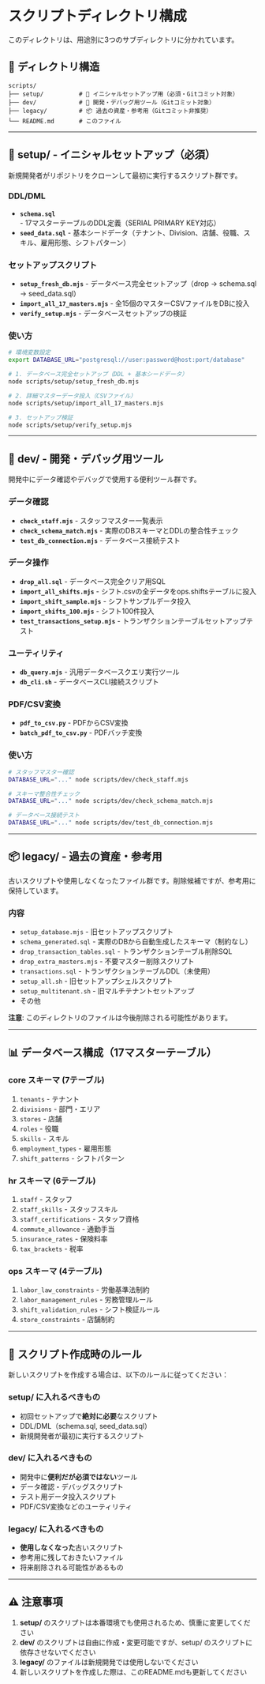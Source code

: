 # スクリプトディレクトリ構成

このディレクトリは、用途別に3つのサブディレクトリに分かれています。

## 📁 ディレクトリ構造

```
scripts/
├── setup/          # 🚀 イニシャルセットアップ用（必須・Gitコミット対象）
├── dev/            # 🔧 開発・デバッグ用ツール（Gitコミット対象）
├── legacy/         # 📦 過去の資産・参考用（Gitコミット非推奨）
└── README.md       # このファイル
```

---

## 🚀 setup/ - イニシャルセットアップ（必須）

新規開発者がリポジトリをクローンして最初に実行するスクリプト群です。

### DDL/DML
- **`schema.sql`** - 17マスターテーブルのDDL定義（SERIAL PRIMARY KEY対応）
- **`seed_data.sql`** - 基本シードデータ（テナント、Division、店舗、役職、スキル、雇用形態、シフトパターン）

### セットアップスクリプト
- **`setup_fresh_db.mjs`** - データベース完全セットアップ（drop → schema.sql → seed_data.sql）
- **`import_all_17_masters.mjs`** - 全15個のマスターCSVファイルをDBに投入
- **`verify_setup.mjs`** - データベースセットアップの検証

### 使い方

```bash
# 環境変数設定
export DATABASE_URL="postgresql://user:password@host:port/database"

# 1. データベース完全セットアップ（DDL + 基本シードデータ）
node scripts/setup/setup_fresh_db.mjs

# 2. 詳細マスターデータ投入（CSVファイル）
node scripts/setup/import_all_17_masters.mjs

# 3. セットアップ検証
node scripts/setup/verify_setup.mjs
```

---

## 🔧 dev/ - 開発・デバッグ用ツール

開発中にデータ確認やデバッグで使用する便利ツール群です。

### データ確認
- **`check_staff.mjs`** - スタッフマスター一覧表示
- **`check_schema_match.mjs`** - 実際のDBスキーマとDDLの整合性チェック
- **`test_db_connection.mjs`** - データベース接続テスト

### データ操作
- **`drop_all.sql`** - データベース完全クリア用SQL
- **`import_all_shifts.mjs`** - シフト.csvの全データをops.shiftsテーブルに投入
- **`import_shift_sample.mjs`** - シフトサンプルデータ投入
- **`import_shifts_100.mjs`** - シフト100件投入
- **`test_transactions_setup.mjs`** - トランザクションテーブルセットアップテスト

### ユーティリティ
- **`db_query.mjs`** - 汎用データベースクエリ実行ツール
- **`db_cli.sh`** - データベースCLI接続スクリプト

### PDF/CSV変換
- **`pdf_to_csv.py`** - PDFからCSV変換
- **`batch_pdf_to_csv.py`** - PDFバッチ変換

### 使い方

```bash
# スタッフマスター確認
DATABASE_URL="..." node scripts/dev/check_staff.mjs

# スキーマ整合性チェック
DATABASE_URL="..." node scripts/dev/check_schema_match.mjs

# データベース接続テスト
DATABASE_URL="..." node scripts/dev/test_db_connection.mjs
```

---

## 📦 legacy/ - 過去の資産・参考用

古いスクリプトや使用しなくなったファイル群です。削除候補ですが、参考用に保持しています。

### 内容
- `setup_database.mjs` - 旧セットアップスクリプト
- `schema_generated.sql` - 実際のDBから自動生成したスキーマ（制約なし）
- `drop_transaction_tables.sql` - トランザクションテーブル削除SQL
- `drop_extra_masters.mjs` - 不要マスター削除スクリプト
- `transactions.sql` - トランザクションテーブルDDL（未使用）
- `setup_all.sh` - 旧セットアップシェルスクリプト
- `setup_multitenant.sh` - 旧マルチテナントセットアップ
- その他

**注意**: このディレクトリのファイルは今後削除される可能性があります。

---

## 📊 データベース構成（17マスターテーブル）

### core スキーマ (7テーブル)
1. `tenants` - テナント
2. `divisions` - 部門・エリア
3. `stores` - 店舗
4. `roles` - 役職
5. `skills` - スキル
6. `employment_types` - 雇用形態
7. `shift_patterns` - シフトパターン

### hr スキーマ (6テーブル)
1. `staff` - スタッフ
2. `staff_skills` - スタッフスキル
3. `staff_certifications` - スタッフ資格
4. `commute_allowance` - 通勤手当
5. `insurance_rates` - 保険料率
6. `tax_brackets` - 税率

### ops スキーマ (4テーブル)
1. `labor_law_constraints` - 労働基準法制約
2. `labor_management_rules` - 労務管理ルール
3. `shift_validation_rules` - シフト検証ルール
4. `store_constraints` - 店舗制約

---

## 🎯 スクリプト作成時のルール

新しいスクリプトを作成する場合は、以下のルールに従ってください：

### setup/ に入れるべきもの
- 初回セットアップで**絶対に必要**なスクリプト
- DDL/DML（schema.sql, seed_data.sql）
- 新規開発者が最初に実行するスクリプト

### dev/ に入れるべきもの
- 開発中に**便利だが必須ではない**ツール
- データ確認・デバッグスクリプト
- テスト用データ投入スクリプト
- PDF/CSV変換などのユーティリティ

### legacy/ に入れるべきもの
- **使用しなくなった**古いスクリプト
- 参考用に残しておきたいファイル
- 将来削除される可能性があるもの

---

## ⚠️ 注意事項

1. **setup/** のスクリプトは本番環境でも使用されるため、慎重に変更してください
2. **dev/** のスクリプトは自由に作成・変更可能ですが、setup/ のスクリプトに依存させないでください
3. **legacy/** のファイルは新規開発では使用しないでください
4. 新しいスクリプトを作成した際は、このREADME.mdも更新してください
